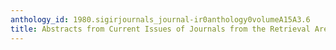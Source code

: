 ```yaml
---
anthology_id: 1980.sigirjournals_journal-ir0anthology0volumeA15A3.6
title: Abstracts from Current Issues of Journals from the Retrieval Area
---
```

